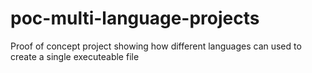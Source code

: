 # poc-multi-language-projects
Proof of concept project showing how different languages can used to create a single executeable file
